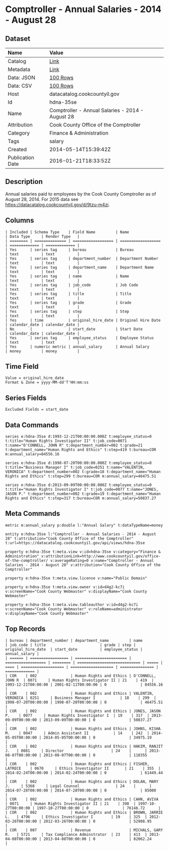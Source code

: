 # Comptroller - Annual Salaries - 2014 - August 28

## Dataset

| Name | Value |
| :--- | :---- |
| Catalog | [Link](https://catalog.data.gov/dataset/comptroller-annual-salaries-2014-august-28-05d68) |
| Metadata | [Link](https://datacatalog.cookcountyil.gov/api/views/hdna-35se) |
| Data: JSON | [100 Rows](https://datacatalog.cookcountyil.gov/api/views/hdna-35se/rows.json?max_rows=100) |
| Data: CSV | [100 Rows](https://datacatalog.cookcountyil.gov/api/views/hdna-35se/rows.csv?max_rows=100) |
| Host | datacatalog.cookcountyil.gov |
| Id | hdna-35se |
| Name | Comptroller - Annual Salaries - 2014 - August 28 |
| Attribution | Cook County Office of the Comptroller |
| Category | Finance & Administration |
| Tags | salary |
| Created | 2014-05-14T15:39:42Z |
| Publication Date | 2016-01-21T18:33:52Z |

## Description

Annual salaries paid to employees by the Cook County Comptroller as of August 28, 2014. For 2015 data see https://datacatalog.cookcountyil.gov/d/9tzu-m4zi.

## Columns

```ls
| Included | Schema Type    | Field Name         | Name               | Data Type     | Render Type   |
| ======== | ============== | ================== | ================== | ============= | ============= |
| Yes      | series tag     | bureau             | Bureau             | text          | text          |
| Yes      | series tag     | department_number  | Department Number  | text          | text          |
| Yes      | series tag     | department_name    | Department Name    | text          | text          |
| Yes      | series tag     | name               | Name               | text          | text          |
| Yes      | series tag     | job_code           | Job Code           | text          | text          |
| Yes      | series tag     | title              | Title              | text          | text          |
| Yes      | series tag     | grade              | Grade              | text          | text          |
| Yes      | series tag     | step               | Step               | text          | text          |
| Yes      | time           | original_hire_date | Original Hire Date | calendar_date | calendar_date |
| No       |                | start_date         | Start Date         | calendar_date | calendar_date |
| Yes      | series tag     | employee_status    | Employee Status    | text          | text          |
| Yes      | numeric metric | annual_salary      | Annual Salary      | money         | money         |
```

## Time Field

```ls
Value = original_hire_date
Format & Zone = yyyy-MM-dd'T'HH:mm:ss
```

## Series Fields

```ls
Excluded Fields = start_date
```

## Data Commands

```ls
series e:hdna-35se d:1993-12-21T00:00:00.000Z t:employee_status=0 t:title="Human Rights Investigator II" t:job_code=0071 t:name="O'CONNELL, JOHN R" t:department_number=002 t:grade=21 t:department_name="Human Rights and Ethics" t:step=419 t:bureau=COR m:annual_salary=84556.16

series e:hdna-35se d:1998-07-20T00:00:00.000Z t:employee_status=0 t:title="Business Manager I" t:job_code=0251 t:name="VALENTIN, VERONICA" t:department_number=002 t:grade=18 t:department_name="Human Rights and Ethics" t:step=299 t:bureau=COR m:annual_salary=46475.51

series e:hdna-35se d:2013-09-09T00:00:00.000Z t:employee_status=0 t:title="Human Rights Investigator I" t:job_code=0077 t:name="JONES, JASON P." t:department_number=002 t:grade=19 t:department_name="Human Rights and Ethics" t:step=317 t:bureau=COR m:annual_salary=50837.27
```

## Meta Commands

```ls
metric m:annual_salary p:double l:"Annual Salary" t:dataTypeName=money

entity e:hdna-35se l:"Comptroller - Annual Salaries - 2014 - August 28" t:attribution="Cook County Office of the Comptroller" t:url=https://datacatalog.cookcountyil.gov/api/views/hdna-35se

property e:hdna-35se t:meta.view v:id=hdna-35se v:category="Finance & Administration" v:attributionLink=http://www.cookcountyil.gov/office-of-the-comptroller/ v:averageRating=0 v:name="Comptroller - Annual Salaries - 2014 - August 28" v:attribution="Cook County Office of the Comptroller"

property e:hdna-35se t:meta.view.license v:name="Public Domain"

property e:hdna-35se t:meta.view.owner v:id=d4g2-kc7i v:screenName="Cook County Webmaster" v:displayName="Cook County Webmaster"

property e:hdna-35se t:meta.view.tableauthor v:id=d4g2-kc7i v:screenName="Cook County Webmaster" v:roleName=administrator v:displayName="Cook County Webmaster"
```

## Top Records

```ls
| bureau | department_number | department_name         | name               | job_code | title                        | grade | step | original_hire_date  | start_date          | employee_status | annual_salary | 
| ====== | ================= | ======================= | ================== | ======== | ============================ | ===== | ==== | =================== | =================== | =============== | ============= | 
| COR    | 002               | Human Rights and Ethics | O'CONNELL, JOHN R  | 0071     | Human Rights Investigator II | 21    | 419  | 1993-12-21T00:00:00 | 2001-02-11T00:00:00 | 0               | 84556.16      | 
| COR    | 002               | Human Rights and Ethics | VALENTIN, VERONICA | 0251     | Business Manager I           | 18    | 299  | 1998-07-20T00:00:00 | 1998-07-20T00:00:00 | 0               | 46475.51      | 
| COR    | 002               | Human Rights and Ethics | JONES, JASON P.    | 0077     | Human Rights Investigator I  | 19    | 317  | 2013-09-09T00:00:00 | 2013-09-09T00:00:00 | 0               | 50837.27      | 
| COR    | 002               | Human Rights and Ethics | JOHNS, KISHA M.    | 0047     | Admin Assistant II           | 14    | 242  | 2014-05-05T00:00:00 | 2014-05-05T00:00:00 | 0               | 34975.19      | 
| COR    | 002               | Human Rights and Ethics | HAKIM, RANJIT J.   | 0081     | Director                     | 24    |      | 2013-08-07T00:00:00 | 2013-08-07T00:00:00 | 0               | 110355        | 
| COR    | 002               | Human Rights and Ethics | FISHER, LATRECE    | 0670     | Ethics Investigator II       | 21    | 355  | 2014-02-24T00:00:00 | 2014-02-24T00:00:00 | 0               | 61449.44      | 
| COR    | 002               | Human Rights and Ethics | DOLAN, MARY J.     | 5368     | Legal Counsel                | 24    |      | 2014-07-28T00:00:00 | 2014-07-28T00:00:00 | 0               | 85000         | 
| COR    | 002               | Human Rights and Ethics | CAHN, AVIVA        | 0071     | Human Rights Investigator II | 21    | 398  | 1997-10-27T00:00:00 | 1997-10-27T00:00:00 | 0               | 76146.72      | 
| COR    | 002               | Human Rights and Ethics | BROWN, JARRIE L.   | 4796     | Ethics Investigator I        | 19    | 325  | 2012-03-26T00:00:00 | 2012-03-26T00:00:00 | 0               | 52908.95      | 
| COR    | 007               | Revenue                 | MICHALS, GARY R.   | 5721     | Tax Compliance Adminstrator  | 23    | 413  | 2013-04-08T00:00:00 | 2013-04-08T00:00:00 | 0               | 82062.24      | 
```